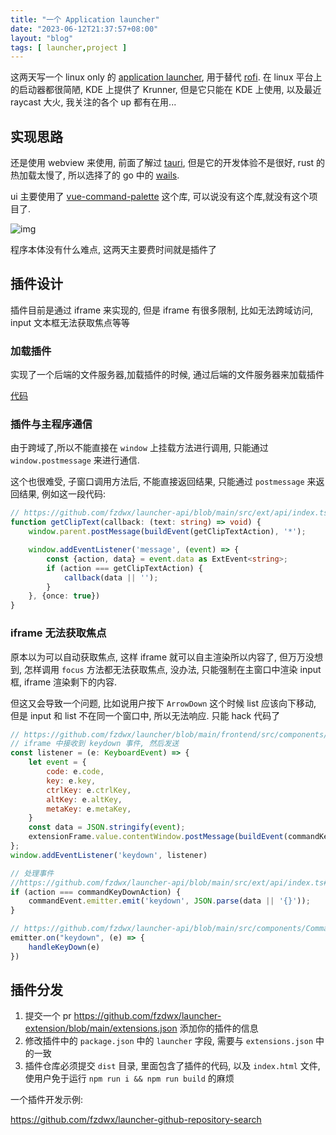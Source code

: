 ```yaml
---
title: "一个 Application launcher"
date: "2023-06-12T21:37:57+08:00"
layout: "blog"
tags: [ launcher,project ]
---
```


这两天写一个 linux only 的 [application launcher](https://github.com/fzdwx/launcher),
用于替代 [rofi](/blog/2022-09-18-about-rofi).
在 linux 平台上的启动器都很简陋, KDE 上提供了 Krunner, 但是它只能在 KDE 上使用,
以及最近 raycast 大火, 我关注的各个 up 都有在用...

## 实现思路

还是使用 webview 来使用, 前面了解过 [tauri](https://github.com/tauri-apps/tauri), 但是它的开发体验不是很好, rust
的热加载太慢了, 所以选择了的 go 中的 [wails](https://github.com/wailsapp/wails).

ui 主要使用了 [vue-command-palette](https://github.com/xiaoluoboding/vue-command-palette) 这个库, 可以说没有这个库,就没有这个项目了.

![img](/images/img_10.png)

程序本体没有什么难点, 这两天主要费时间就是插件了

## 插件设计

插件目前是通过 iframe 来实现的, 但是 iframe 有很多限制, 比如无法跨域访问, input 文本框无法获取焦点等等

### 加载插件

实现了一个后端的文件服务器,加载插件的时候, 通过后端的文件服务器来加载插件

[代码](https://github.com/fzdwx/launcher/blob/main/pkg/extensions/server.go#L29)

### 插件与主程序通信

由于跨域了,所以不能直接在 `window` 上挂载方法进行调用, 只能通过 `window.postmessage` 来进行通信.

这个也很难受, 子窗口调用方法后, 不能直接返回结果, 只能通过 `postmessage` 来返回结果, 例如这一段代码:

```ts
// https://github.com/fzdwx/launcher-api/blob/main/src/ext/api/index.ts#LL21C1-L34C2
function getClipText(callback: (text: string) => void) {
    window.parent.postMessage(buildEvent(getClipTextAction), '*');

    window.addEventListener('message', (event) => {
        const {action, data} = event.data as ExtEvent<string>;
        if (action === getClipTextAction) {
            callback(data || '');
        }
    }, {once: true})
}
```

### iframe 无法获取焦点

原本以为可以自动获取焦点, 这样 iframe 就可以自主渲染所以内容了, 但万万没想到, 怎样调用 `focus` 方法都无法获取焦点,
没办法, 只能强制在主窗口中渲染 input 框, iframe 渲染剩下的内容.

但这又会导致一个问题, 比如说用户按下 `ArrowDown` 这个时候 list 应该向下移动, 但是 input 和 list 不在同一个窗口中,
所以无法响应. 只能 hack 代码了

```js
// https://github.com/fzdwx/launcher/blob/main/frontend/src/components/ExtensionFrame.vue#L33-L43
// iframe 中接收到 keydown 事件, 然后发送
const listener = (e: KeyboardEvent) => {
    let event = {
        code: e.code,
        key: e.key,
        ctrlKey: e.ctrlKey,
        altKey: e.altKey,
        metaKey: e.metaKey,
    }
    const data = JSON.stringify(event);
    extensionFrame.value.contentWindow.postMessage(buildEvent(commandKeyDownAction, data), "*")
};
window.addEventListener('keydown', listener)

// 处理事件
//https://github.com/fzdwx/launcher-api/blob/main/src/ext/api/index.ts#L86
if (action === commandKeyDownAction) {
    commandEvent.emitter.emit('keydown', JSON.parse(data || '{}'));
}

// https://github.com/fzdwx/launcher-api/blob/main/src/components/Command.vue#L230
emitter.on("keydown", (e) => {
    handleKeyDown(e)
})
```

## 插件分发

1. 提交一个 pr https://github.com/fzdwx/launcher-extension/blob/main/extensions.json 添加你的插件的信息
2. 修改插件中的 `package.json` 中的 `launcher` 字段, 需要与 `extensions.json` 中的一致
3. 插件仓库必须提交 `dist` 目录, 里面包含了插件的代码, 以及 `index.html` 文件,
   使用户免于运行 `npm run i && npm run build` 的麻烦

一个插件开发示例:

https://github.com/fzdwx/launcher-github-repository-search
